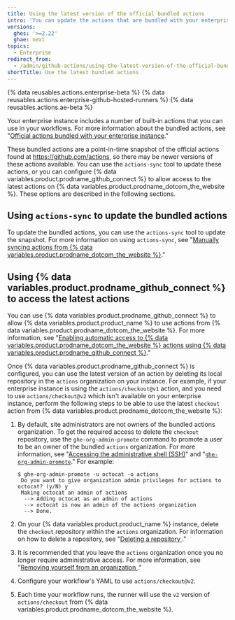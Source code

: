 ```yaml
---
title: Using the latest version of the official bundled actions
intro: 'You can update the actions that are bundled with your enterprise, or use actions directly from {% data variables.product.prodname_dotcom_the_website %}.'
versions:
  ghes: '>=2.22'
  ghae: next
topics:
  - Enterprise
redirect_from:
  - /admin/github-actions/using-the-latest-version-of-the-official-bundled-actions
shortTitle: Use the latest bundled actions
---
```

{% data reusables.actions.enterprise-beta %}
{% data reusables.actions.enterprise-github-hosted-runners %}
{% data reusables.actions.ae-beta %}

Your enterprise instance includes a number of built-in actions that you can use in your workflows. For more information about the bundled actions, see "[Official actions bundled with your enterprise instance](/admin/github-actions/about-using-actions-in-your-enterprise#official-actions-bundled-with-your-enterprise-instance)."

These bundled actions are a point-in-time snapshot of the official actions found at https://github.com/actions, so there may be newer versions of these actions available. You can use the `actions-sync` tool to update these actions, or you can configure {% data variables.product.prodname_github_connect %} to allow access to the latest actions on {% data variables.product.prodname_dotcom_the_website %}. These options are described in the following sections.

## Using `actions-sync` to update the bundled actions

To update the bundled actions, you can use the `actions-sync` tool to update the snapshot. For more information on using `actions-sync`, see "[Manually syncing actions from {% data variables.product.prodname_dotcom_the_website %}](/admin/github-actions/manually-syncing-actions-from-githubcom)."

## Using {% data variables.product.prodname_github_connect %} to access the latest actions

You can use {% data variables.product.prodname_github_connect %} to allow {% data variables.product.product_name %} to use actions from {% data variables.product.prodname_dotcom_the_website %}. For more information, see "[Enabling automatic access to {% data variables.product.prodname_dotcom_the_website %} actions using {% data variables.product.prodname_github_connect %}](/admin/github-actions/enabling-automatic-access-to-githubcom-actions-using-github-connect)."

Once {% data variables.product.prodname_github_connect %} is configured, you can use the latest version of an action by deleting its local repository in the `actions` organization on your instance. For example, if your enterprise instance is using the `actions/checkout@v1` action, and you need to use `actions/checkout@v2` which isn't available on your enterprise instance, perform the following steps to be able to use the latest `checkout` action from {% data variables.product.prodname_dotcom_the_website %}:

1. By default, site administrators are not owners of the bundled actions organization. To get the required access to delete the `checkout` repository, use the `ghe-org-admin-promote` command to promote a user to be an owner of the bundled `actions` organization. For more information, see "[Accessing the administrative shell (SSH)](/admin/configuration/accessing-the-administrative-shell-ssh)" and "[`ghe-org-admin-promote`](/admin/configuration/command-line-utilities#ghe-org-admin-promote)." For example:

   ```shell
   $ ghe-org-admin-promote -u octocat -o actions
    Do you want to give organization admin privileges for actions to octocat? (y/N) y
    Making octocat an admin of actions
     --> Adding octocat as an admin of actions
     --> octocat is now an admin of the actions organization
     --> Done.
   ```
1. On your {% data variables.product.product_name %} instance, delete the `checkout` repository within the `actions` organization. For information on how to delete a repository, see "[Deleting a repository
](/github/administering-a-repository/deleting-a-repository)."
1. It is recommended that you leave the `actions` organization once you no longer require administrative access. For more information, see "[Removing yourself from an organization
](/github/setting-up-and-managing-your-github-user-account/removing-yourself-from-an-organization)."
1. Configure your workflow's YAML to use `actions/checkout@v2`.
1. Each time your workflow runs, the runner will use the `v2` version of `actions/checkout` from {% data variables.product.prodname_dotcom_the_website %}.
